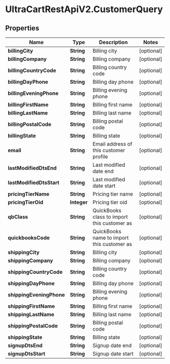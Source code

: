 # UltraCartRestApiV2.CustomerQuery

## Properties
Name | Type | Description | Notes
------------ | ------------- | ------------- | -------------
**billingCity** | **String** | Billing city | [optional] 
**billingCompany** | **String** | Billing company | [optional] 
**billingCountryCode** | **String** | Billing country code | [optional] 
**billingDayPhone** | **String** | Billing day phone | [optional] 
**billingEveningPhone** | **String** | Billing evening phone | [optional] 
**billingFirstName** | **String** | Billing first name | [optional] 
**billingLastName** | **String** | Billing last name | [optional] 
**billingPostalCode** | **String** | Billing postal code | [optional] 
**billingState** | **String** | Billing state | [optional] 
**email** | **String** | Email address of this customer profile | [optional] 
**lastModifiedDtsEnd** | **String** | Last modified date end | [optional] 
**lastModifiedDtsStart** | **String** | Last modified date start | [optional] 
**pricingTierName** | **String** | Pricing tier name | [optional] 
**pricingTierOid** | **Integer** | Pricing tier oid | [optional] 
**qbClass** | **String** | QuickBooks class to import this customer as | [optional] 
**quickbooksCode** | **String** | QuickBooks name to import this customer as | [optional] 
**shippingCity** | **String** | Billing city | [optional] 
**shippingCompany** | **String** | Billing company | [optional] 
**shippingCountryCode** | **String** | Billing country code | [optional] 
**shippingDayPhone** | **String** | Billing day phone | [optional] 
**shippingEveningPhone** | **String** | Billing evening phone | [optional] 
**shippingFirstName** | **String** | Billing first name | [optional] 
**shippingLastName** | **String** | Billing last name | [optional] 
**shippingPostalCode** | **String** | Billing postal code | [optional] 
**shippingState** | **String** | Billing state | [optional] 
**signupDtsEnd** | **String** | Signup date end | [optional] 
**signupDtsStart** | **String** | Signup date start | [optional] 


